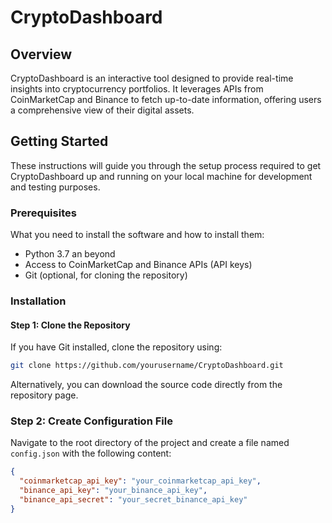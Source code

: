 # CryptoDashboard

## Overview
CryptoDashboard is an interactive tool designed to provide real-time insights into cryptocurrency portfolios. It leverages APIs from CoinMarketCap and Binance to fetch up-to-date information, offering users a comprehensive view of their digital assets.

## Getting Started

These instructions will guide you through the setup process required to get CryptoDashboard up and running on your local machine for development and testing purposes.

### Prerequisites

What you need to install the software and how to install them:

- Python 3.7 an beyond
- Access to CoinMarketCap and Binance APIs (API keys)
- Git (optional, for cloning the repository)

### Installation

#### Step 1: Clone the Repository

If you have Git installed, clone the repository using:

```bash
git clone https://github.com/yourusername/CryptoDashboard.git
```

Alternatively, you can download the source code directly from the repository page.

### Step 2: Create Configuration File

Navigate to the root directory of the project and create a file named `config.json` with the following content:

```json
{
  "coinmarketcap_api_key": "your_coinmarketcap_api_key",
  "binance_api_key": "your_binance_api_key",
  "binance_api_secret": "your_secret_binance_api_key"
}
```